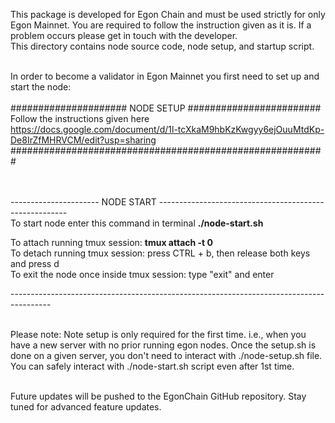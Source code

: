This package is developed for Egon Chain and must be used strictly for only Egon Mainnet. You are required to follow the instruction given as it is. If a problem occurs please get in touch with the developer.<br />
This directory contains node source code, node setup, and startup script. <br /><br />

In order to become a validator in Egon Mainnet you first need to set up and start the node:<br /><br />
##################### NODE SETUP ########################<br />
Follow the instructions given here<br />
https://docs.google.com/document/d/1l-tcXkaM9hbKzKwgyy6ejOuuMtdKp-De8IrZfMHRVCM/edit?usp=sharing<br />
#########################################################<br /><br /><br />


---------------------- NODE START -------------------------------------------------------<br />
To start node enter this command in terminal  <b>./node-start.sh</b><br />

 To attach running tmux session: <b>tmux attach -t 0</b> <br />
 To detach running tmux session: press CTRL + b, then release both keys and press d<br />
 To exit the node once inside tmux session: type "exit" and enter<br />

----------------------------------------------------------------------------------------<br /><br />

 Please note: Note setup is only required for the first time. i.e., when you have a new server with no prior running egon nodes. Once the setup.sh is done on a given server, you don't need to interact with ./node-setup.sh file. You can safely interact with ./node-start.sh script even after 1st time.<br /><br />

 Future updates will be pushed to the EgonChain GitHub repository. Stay tuned for advanced feature updates.<br /><br />
